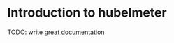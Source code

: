 # Introduction to hubelmeter

TODO: write [great documentation](http://jacobian.org/writing/what-to-write/)

